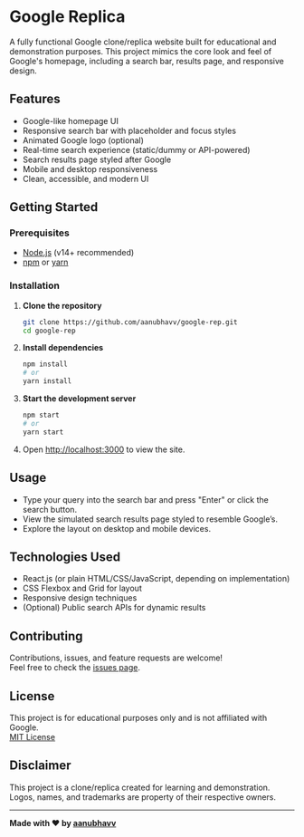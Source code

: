 # Google Replica

A fully functional Google clone/replica website built for educational and demonstration purposes. This project mimics the core look and feel of Google's homepage, including a search bar, results page, and responsive design.

## Features

- Google-like homepage UI
- Responsive search bar with placeholder and focus styles
- Animated Google logo (optional)
- Real-time search experience (static/dummy or API-powered)
- Search results page styled after Google
- Mobile and desktop responsiveness
- Clean, accessible, and modern UI

## Getting Started

### Prerequisites

- [Node.js](https://nodejs.org/) (v14+ recommended)
- [npm](https://www.npmjs.com/) or [yarn](https://yarnpkg.com/)

### Installation

1. **Clone the repository**
   ```bash
   git clone https://github.com/aanubhavv/google-rep.git
   cd google-rep
   ```

2. **Install dependencies**
   ```bash
   npm install
   # or
   yarn install
   ```

3. **Start the development server**
   ```bash
   npm start
   # or
   yarn start
   ```

4. Open [http://localhost:3000](http://localhost:3000) to view the site.

## Usage

- Type your query into the search bar and press "Enter" or click the search button.
- View the simulated search results page styled to resemble Google’s.
- Explore the layout on desktop and mobile devices.

## Technologies Used

- React.js (or plain HTML/CSS/JavaScript, depending on implementation)
- CSS Flexbox and Grid for layout
- Responsive design techniques
- (Optional) Public search APIs for dynamic results

## Contributing

Contributions, issues, and feature requests are welcome!  
Feel free to check the [issues page](https://github.com/aanubhavv/google-rep/issues).

## License

This project is for educational purposes only and is not affiliated with Google.  
[MIT License](LICENSE)

## Disclaimer

This project is a clone/replica created for learning and demonstration.  
Logos, names, and trademarks are property of their respective owners.

---

**Made with ❤️ by [aanubhavv](https://github.com/aanubhavv)**
